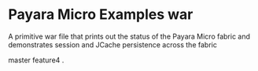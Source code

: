 # Payara Micro Examples war

A primitive war file that prints out the status of the Payara Micro fabric and demonstrates session and JCache persistence across the fabric

master
feature4
.